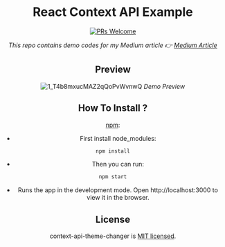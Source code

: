 <div align="center">
  
# React Context API Example
[![PRs Welcome](https://img.shields.io/badge/PRs-welcome-brightgreen.svg?style=flat-square)](http://makeapullrequest.com)<br>

<i>This repo contains demo codes for my Medium article 👉  <a href="https://tsafaelmali.medium.com/usecontext-hookunu-kullanarak-dark-light-mod-lar%C4%B1-nas%C4%B1l-eklenir-1311ed563ae6">Medium Article</a></i>

## Preview 

![1_T4b8mxucMAZ2qQoPvWvnwQ](https://user-images.githubusercontent.com/17435062/106383011-42363f00-63d4-11eb-841a-3d3bc68a996a.gif)
<i>Demo Preview</i>

## How To Install ? 

[npm]():

- First install node_modules:

```sh
npm install
```

- Then you can run:

```sh
npm start
```

- Runs the app in the development mode. Open http://localhost:3000 to view it in the browser.

## License

context-api-theme-changer is [MIT licensed](./LICENSE).
